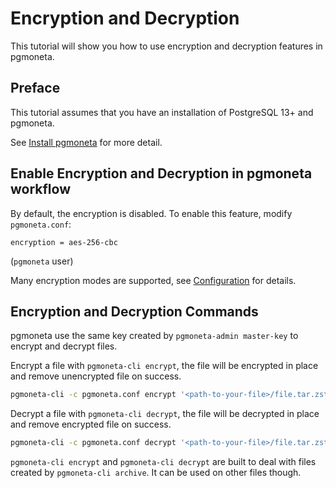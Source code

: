 # Encryption and Decryption

This tutorial will show you how to use encryption and decryption features in pgmoneta.

## Preface

This tutorial assumes that you have an installation of PostgreSQL 13+ and pgmoneta.

See [Install pgmoneta](https://github.com/pgmoneta/pgmoneta/blob/main/doc/tutorial/01_install.md)
for more detail.

## Enable Encryption and Decryption in pgmoneta workflow

By default, the encryption is disabled. To enable this feature, modify `pgmoneta.conf`:

```
encryption = aes-256-cbc
```
(`pgmoneta` user)

Many encryption modes are supported, see [Configuration](../CONFIGURATION.md) for details.

## Encryption and Decryption Commands

pgmoneta use the same key created by `pgmoneta-admin master-key` to encrypt and decrypt files.

Encrypt a file with `pgmoneta-cli encrypt`, the file will be encrypted in place and remove unencrypted file on success.
```sh
pgmoneta-cli -c pgmoneta.conf encrypt '<path-to-your-file>/file.tar.zstd'
```

Decrypt a file with `pgmoneta-cli decrypt`, the file will be decrypted in place and remove encrypted file on success.
```sh
pgmoneta-cli -c pgmoneta.conf decrypt '<path-to-your-file>/file.tar.zstd.aes'
```

`pgmoneta-cli encrypt` and `pgmoneta-cli decrypt` are built to deal with files created by `pgmoneta-cli archive`. It can be used on other files though.
